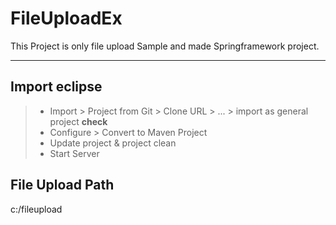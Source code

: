 FileUploadEx
===================

This Project is only file upload Sample and made Springframework project.

----------


Import eclipse
-------------
> - Import > Project from Git > Clone URL > ... > import as general project **check**
> - Configure > Convert to Maven Project
> - Update project & project clean
> - Start Server 


File Upload Path
-------------
c:/fileupload
